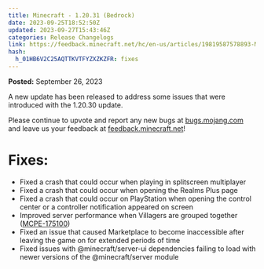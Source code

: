```yaml
---
title: Minecraft - 1.20.31 (Bedrock)
date: 2023-09-25T18:52:50Z
updated: 2023-09-27T15:43:46Z
categories: Release Changelogs
link: https://feedback.minecraft.net/hc/en-us/articles/19819587578893-Minecraft-1-20-31-Bedrock
hash:
  h_01HB6V2C25AQTTKVTFYZXZKZFR: fixes
---
```


**Posted:** September 26, 2023

A new update has been released to address some issues that were introduced with the 1.20.30 update.

Please continue to upvote and report any new bugs at [bugs.mojang.com](https://bugs.mojang.com/) and leave us your feedback at [feedback.minecraft.net](https://feedback.minecraft.net/)!  
  

# **Fixes:**

- Fixed a crash that could occur when playing in splitscreen multiplayer
- Fixed a crash that could occur when opening the Realms Plus page
- Fixed a crash that could occur on PlayStation when opening the control center or a controller notification appeared on screen
- Improved server performance when Villagers are grouped together ([MCPE-175100](https://bugs.mojang.com/browse/MCPE-175100))
- Fixed an issue that caused Marketplace to become inaccessible after leaving the game on for extended periods of time
- Fixed issues with @minecraft/server-ui dependencies failing to load with newer versions of the @minecraft/server module
